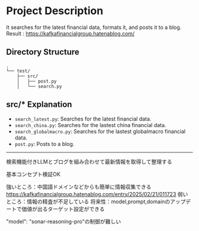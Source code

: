 # Project Description

It searches for the latest financial data, formats it, and posts it to a blog.
Result : https://kafkafinancialgroup.hatenablog.com/

## Directory Structure

```
.
└── test/
    ├── src/
    │   ├── post.py
    │   └── search.py
```

## src/* Explanation
- `search_latest.py`: Searches for the latest financial data.
- `search_china.py`: Searches for the lastest china financial data.
- `search_globalmacro.py`: Searches for the lastest globalmacro financial data.
- `post.py`: Posts to a blog.

---

検索機能付きLLMとブログを組み合わせて最新情報を取得して整理する

基本コンセプト検証OK

強いところ：中国語ドメインなどからも簡単に情報収集できる
https://kafkafinancialgroup.hatenablog.com/entry/2025/02/21/011723
弱いところ：情報の精査が不足している
将来性：model,prompt,domainのアップデートで価値が出るターゲット設定ができる

"model": "sonar-reasoning-pro"の制御が難しい
